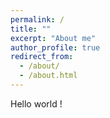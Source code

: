 ```yaml
---
permalink: /
title: ""
excerpt: "About me"
author_profile: true
redirect_from: 
  - /about/
  - /about.html
---
```


Hello world !